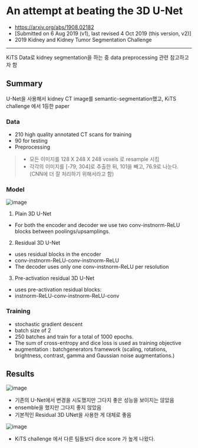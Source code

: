 # An attempt at beating the 3D U-Net
- https://arxiv.org/abs/1908.02182
- [Submitted on 6 Aug 2019 (v1), last revised 4 Oct 2019 (this version, v2)]
- 2019 Kidney and Kidney Tumor Segmentation Challenge
---
KiTS Data로 kidney segmentation을 하는 중 data preprocessing  관련 참고하고자 함

## Summary
U-Net을 사용해서 kidney CT image를 semantic-segmentation했고, KiTS challenge 에서 1등한  paper

### Data
- 210 high quality annotated CT scans for training
- 90  for testing
- Preprocessing
> - 모든 이미지를 128 X 248 X 248 voxels 로 resample 시킴
> - 각각의 이미지를 [-79, 304]로 추출한 뒤, 101을 빼고, 76.9로 나눈다. (CNN에 더 잘 처리하기 위해서라고 함)

### Model
![image](https://user-images.githubusercontent.com/70581043/133264289-6d24ddab-6c4c-42bc-bf60-4eb845f48cac.png)

1. Plain 3D U-Net
- For both the encoder and decoder we use two conv-instnorm-ReLU blocks between poolings/upsamplings.
2. Residual 3D U-Net
- uses residual blocks in the encoder
- conv-instnorm-ReLU-conv-instnorm-ReLU
- The decoder uses only one conv-instnorm-ReLU per resolution
3. Pre-activation residual 3D U-Net
- uses pre-activation residual blocks:
- instnorm-ReLU-conv-instnorm-ReLU-conv

### Training
- stochastic gradient descent
- batch size of 2
- 250 batches and train for a total of 1000 epochs.
- The sum of cross-entropy and dice loss is used as training objective
- augmentation : batchgenerators framework (scaling, rotations, brightness, contrast, gamma and Gaussian noise augmentations.)

## Results
![image](https://user-images.githubusercontent.com/70581043/133263795-4f1bb283-173e-4694-b244-90997b68b380.png)
- 기존의 U-Net에서 변경을 시도했지만 그다지 좋은 성능을 보이지는 않았음
- ensemble을 했지만 그다지 좋지 않았음
- 기본적인 Residual 3D UNet을 사용한 게 대체로 좋음

![image](https://user-images.githubusercontent.com/70581043/133264123-8b1e4278-c946-4482-b1e6-33754d490f17.png)
- KiTS challenge 에서 다른 팀들보다 dice score 가 높게 나왔다.
